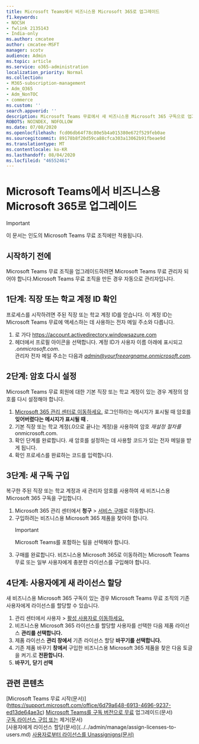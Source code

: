 ```yaml
---
title: Microsoft Teams에서 비즈니스용 Microsoft 365로 업그레이드
f1.keywords:
- NOCSH
- fwlink 2135143
- India-only
ms.author: cmcatee
author: cmcatee-MSFT
manager: scotv
audience: Admin
ms.topic: article
ms.service: o365-administration
localization_priority: Normal
ms.collection:
- M365-subscription-management
- Adm_O365
- Adm_NonTOC
- commerce
ms.custom: ''
search.appverid: ''
description: Microsoft Teams 무료에서 새 비즈니스용 Microsoft 365 구독으로 업그레이드하는 방법을 알아보는 방법을 배워야 합니다.
ROBOTS: NOINDEX, NOFOLLOW
ms.date: 07/08/2020
ms.openlocfilehash: fcd06db64f78c80e5b4a015380e672f529feb0ae
ms.sourcegitcommit: 89178b8f20d59ca88cfca303a13062b91fbeae9d
ms.translationtype: MT
ms.contentlocale: ko-KR
ms.lasthandoff: 08/04/2020
ms.locfileid: "46552461"
---
```

# <a name="upgrade-from-microsoft-teams-free-to-microsoft-365-for-business"></a>Microsoft Teams에서 비즈니스용 Microsoft 365로 업그레이드

> [!IMPORTANT]
> 이 문서는 인도의 Microsoft Teams 무료 조직에만 적용됩니다.

## <a name="before-you-begin"></a>시작하기 전에

Microsoft Teams 무료 조직을 업그레이드하려면 Microsoft Teams 무료 관리자 되어야 합니다.Microsoft Teams 무료 조직을 만든 경우 자동으로 관리자입니다.

## <a name="step-1-get-your-work-or-school-account-id"></a>1단계: 직장 또는 학교 계정 ID 확인

프로세스를 시작하려면 주된 직장 또는 학교 계정 ID를 얻습니다. 이 계정 ID는 Microsoft Teams 무료에 액세스하는 데 사용하는 전자 메일 주소와 다릅니다.

1. 로 가다 <a href="https://go.microsoft.com/fwlink/p/?linkid=2134797" target="_blank">https://account.activedirectory.windowsazure.com</a>
2. 헤더에서 프로필 아이콘을 선택합니다. 계정 ID가 사용자 이름 아래에 표시되고 *.onmicrosoft.com*.\
    관리자 전자 메일 주소는 다음과 *admin@yourfreeorgname.onmicrosoft.com.*

## <a name="step-2-reset-your-password"></a>2단계: 암호 다시 설정

Microsoft Teams 무료 회원에 대한 기본 직장 또는 학교 계정이 있는 경우 계정의 암호를 다시 설정해야 합니다.

1. <a href="https://go.microsoft.com/fwlink/p/?linkid=2024339" target="_blank">Microsoft 365 관리 센터로 이동하세요.</a> 로그인하라는 메시지가 표시될 때 암호를 **잊어버렸다는 메시지가 표시될 때 .**
2. 기본 직장 또는 학교 계정(.0으로 끝나는 계정)을 사용하여 암호 *재설정 절차를* onmicrosoft.com.
3. 확인 단계를 완료합니다. 새 암호를 설정하는 데 사용할 코드가 있는 전자 메일을 받게 됩니다.
4. 확인 프로세스를 완료하는 코드를 입력합니다.

## <a name="step-3-buy-your-new-subscription"></a>3단계: 새 구독 구입

복구한 주된 직장 또는 학교 계정과 새 관리자 암호를 사용하여 새 비즈니스용 Microsoft 365 구독을 구입합니다.

1. Microsoft 365 관리 센터에서 **청구** > <a href="https://go.microsoft.com/fwlink/p/?linkid=868433" target="_blank">서비스 구매</a>로 이동합니다.
2. 구입하려는 비즈니스용 Microsoft 365 제품을 찾아야 합니다.
    > [!IMPORTANT]
    > Microsoft Teams를 포함하는 팀을 선택해야 합니다.
3. 구매를 완료합니다. 비즈니스용 Microsoft 365로 이동하려는 Microsoft Teams 무료 또는 일부 사용자에게 충분한 라이선스를 구입해야 합니다.

## <a name="step-4-assign-new-licenses-to-users"></a>4단계: 사용자에게 새 라이선스 할당

새 비즈니스용 Microsoft 365 구독이 있는 경우 Microsoft Teams 무료 조직의 기존 사용자에게 라이선스를 할당할 수 있습니다.

1. 관리 센터에서 사용자   >  <a href="https://go.microsoft.com/fwlink/p/?linkid=834822" target="_blank">활성 사용자로 이동하세요.</a>
2. 비즈니스용 Microsoft 365 라이선스를 할당할 사용자를 선택한 다음 제품 라이선스 **관리를 선택합니다.**
3. 제품 라이선스 **관리 창에서** 기존 라이선스 할당 **바꾸기를 선택합니다.**
4. 기존 제품 바꾸기 **창에서** 구입한 비즈니스용 Microsoft 365 제품을 찾은 다음 토글을 켜기.로 **전환합니다.**
5. **바꾸기,** **닫기 선택**

## <a name="related-content"></a>관련 콘텐츠

[Microsoft Teams 무료 시작(문서)\](https://support.microsoft.com/office/6d79a648-6913-4696-9237-ed13de64ae3c)
[Microsoft Teams를 구독 버전으로 무료](https://docs.microsoft.com/microsoftteams/upgrade-freemium) 업그레이드(문서)\
[구독 라이선스 구입 또는](../licenses/buy-licenses.md) 제거(문서)\
[사용자에게 라이선스 할당(문서)\](../../admin/manage/assign-licenses-to-users.md)
[사용자로부터 라이선스를 Unassignigns(문서)](../../admin/manage/remove-licenses-from-users.md)